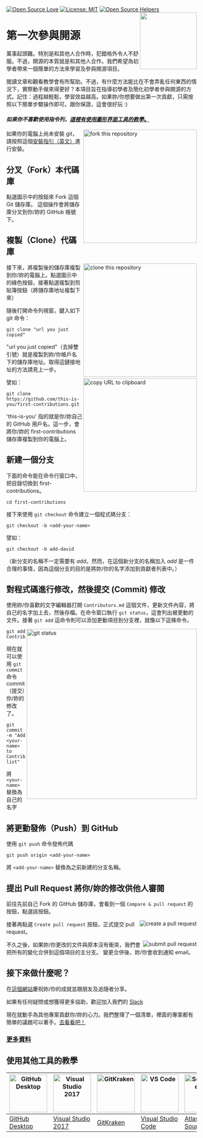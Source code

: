 [![Open Source Love](https://badges.frapsoft.com/os/v1/open-source.svg?v=103)](https://github.com/ellerbrock/open-source-badges/)
[![License: MIT](https://img.shields.io/badge/License-MIT-green.svg)](https://opensource.org/licenses/MIT)
[![Open Source Helpers](https://www.codetriage.com/roshanjossey/first-contributions/badges/users.svg)](https://www.codetriage.com/roshanjossey/first-contributions)
[<img align="right" width="150" src="https://firstcontributions.github.io/assets/Readme/join-slack-team.png">](https://join.slack.com/t/firstcontributors/shared_invite/zt-vchl8cde-S0KstI_jyCcGEEj7rSTQiA)

# 第一次參與開源

萬事起頭難。特別是和其他人合作時，犯錯格外令人不舒服。不過，開源的本質就是和其他人合作。我們希望為初學者帶來一個簡單的方法來學習及參與開源項目。

閱讀文章和觀看教學會有所幫助。不過，有什麼方法能比在不會弄亂任何東西的情況下，實際動手做來得更好？本項目旨在指導初學者及簡化初學者參與開源的方式。記住：過程越輕鬆，學習效益越高。如果妳/你想要做出第一次貢獻，只需按照以下簡單步驟操作即可。跟你保證，這會很好玩 :)

#### *如果你不喜歡使用指令列，[這裡有使用圖形界面工具的教學。]( #使用其他工具的教學)*

<img align="right" width="300" src="https://firstcontributions.github.io/assets/Readme/fork.png" alt="fork this repository" />

如果你的電腦上尚未安裝 git，請按照這個[安裝指引（英文）](https://help.github.com/articles/set-up-git/)進行安裝。

## 分叉（Fork）本代碼庫

點選圖示中的按鈕來 Fork 這個 Git 儲存庫。
這個操作會將儲存庫分叉到你/妳的 GitHub 帳號下。

## 複製（Clone）代碼庫

<img align="right" width="300" src="https://firstcontributions.github.io/assets/Readme/clone.png" alt="clone this repository" />

接下來，將複製後的儲存庫複製到你/妳的電腦上。點選圖示中的綠色按鈕，接著點選複製到剪貼簿按鈕（將儲存庫地址複製下來）

隨後打開命令列視窗，鍵入如下 git 命令：

```
git clone "url you just copied"
```
"url you just copied"（去掉雙引號）就是複製到妳/你帳戶名下的儲存庫地址。取得這鏈接地址的方法請見上一步。

<img align="right" width="300" src="https://firstcontributions.github.io/assets/Readme/copy-to-clipboard.png" alt="copy URL to clipboard" />

譬如：
```
git clone https://github.com/this-is-you/first-contributions.git
```

'this-is-you' 指的就是你/妳自己的 GitHub 用戶名。這一步，會將你/妳的 first-contributions 儲存庫複製到你的電腦上。

## 新建一個分支

下面的命令能在命令行窗口中，把目錄切換到 first-contributions。

```
cd first-contributions
```
接下來使用 `git checkout` 命令建立一個程式碼分支：
```
git checkout -b <add-your-name>
```

譬如：
```
git checkout -b add-david
```

（新分支的名稱不一定需要有 *add*。然而，在這個新分支的名稱加入 *add* 是一件合理的事情，因為這個分支的目的是將妳/你的名字添加到貢獻者列表中。）

## 對程式碼進行修改，然後提交 (Commit) 修改

使用妳/你喜歡的文字編輯器打開 `Contributors.md` 這個文件，更新文件內容，將自己的名字加上去，然後存檔。在命令窗口執行 `git status`，這會列出被更動的文件。接著 `git add` 這命令則可以添加更動項目到分支裡，就像以下這條命令。

<img align="right" width="450" src="https://firstcontributions.github.io/assets/Readme/git-status.png" alt="git status" />

```
git add Contributors.md
```

現在就可以使用 `git commit` 命令 commit（提交）你/妳的修改了。
```
git commit -m "Add <your-name> to Contributors list"
```
將 `<your-name>` 替換為自己的名字

## 將更動發佈（Push）到 GitHub

使用 `git push` 命令發佈代碼
```
git push origin <add-your-name>
```
將 `<add-your-name>` 替換為之前新建的分支名稱。

## 提出 Pull Request 將你/妳的修改供他人審閱

前往先前自己 Fork 的 GitHub 儲存庫，會看到一個 `Compare & pull request` 的按鈕，點選該按鈕。

<img style="float: right;" src="https://firstcontributions.github.io/assets/Readme/compare-and-pull.png" alt="create a pull request" />

接著再點選 `Create pull request` 按鈕，正式提交 pull request。

<img style="float: right;" src="https://firstcontributions.github.io/assets/Readme/submit-pull-request.png" alt="submit pull request" />

不久之後，如果妳/你更改的文件與原本沒有衝突，我們會把所有的變化合併到這個項目的主分支。
變更合併後，妳/你會收到通知 email。

## 接下來做什麼呢？

在[這個網站](https://roshanjossey.github.io/first-contributions/#social-share)慶祝妳/你的成就並跟朋友及追隨者分享。

如果有任何疑問或想獲得更多協助，歡迎加入我們的 [Slack](https://join.slack.com/t/firstcontributors/shared_invite/zt-vchl8cde-S0KstI_jyCcGEEj7rSTQiA)

現在就動手為其他專案貢獻你/妳的心力。我們整理了一個清單，裡面的專案都有簡單的議題可以著手。[去看看吧！](https://roshanjossey.github.io/first-contributions/#project-list)

### [ 更多資料 ](../additional-material/git_workflow_scenarios/additional-material.md)

## 使用其他工具的教學

|<a href="../gui-tool-tutorials/github-desktop-tutorial.md"><img alt="GitHub Desktop" src="https://desktop.github.com/images/desktop-icon.svg" width="100"></a>|<a href="../gui-tool-tutorials/github-windows-vs2017-tutorial.md"><img alt="Visual Studio 2017" src="https://upload.wikimedia.org/wikipedia/commons/c/cd/Visual_Studio_2017_Logo.svg" width="100"></a>|<a href="../gui-tool-tutorials/gitkraken-tutorial.md"><img alt="GitKraken" src="https://firstcontributions.github.io/assets/Readme/gk-icon.png" width="100"></a>|<a href="../gui-tool-tutorials/github-windows-vs-code-tutorial.md"><img alt="VS Code" src="https://upload.wikimedia.org/wikipedia/commons/2/2d/Visual_Studio_Code_1.18_icon.svg" width=100></a>|<a href="../gui-tool-tutorials/sourcetree-macos-tutorial.md"><img alt="Sourcetree App" src="https://wac-cdn.atlassian.com/dam/jcr:81b15cde-be2e-4f4a-8af7-9436f4a1b431/Sourcetree-icon-blue.svg" width=100></a>|
|---|---|---|---|---|
|[GitHub Desktop](../gui-tool-tutorials/gui-tool-tutorials/github-desktop-tutorial.md)|[Visual Studio 2017](../gui-tool-tutorials/github-windows-vs2017-tutorial.md)|[GitKraken](../gui-tool-tutorials/gitkraken-tutorial.md)|[Visual Studio Code](../gui-tool-tutorials/github-windows-vs-code-tutorial.md)|[Atlassian Sourcetree](../gui-tool-tutorials/sourcetree-macos-tutorial.md)|
